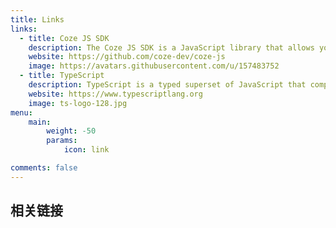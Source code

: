 ```yaml
---
title: Links
links:
  - title: Coze JS SDK
    description: The Coze JS SDK is a JavaScript library that allows you to interact with the Coze API.
    website: https://github.com/coze-dev/coze-js
    image: https://avatars.githubusercontent.com/u/157483752
  - title: TypeScript
    description: TypeScript is a typed superset of JavaScript that compiles to plain JavaScript.
    website: https://www.typescriptlang.org
    image: ts-logo-128.jpg
menu:
    main: 
        weight: -50
        params:
            icon: link

comments: false
---
```

## 相关链接